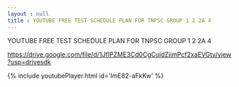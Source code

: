 ```yaml
---
layout : null
title : YOUTUBE FREE TEST SCHEDULE PLAN FOR TNPSC GROUP 1 2 2A 4
---
```


YOUTUBE FREE TEST SCHEDULE PLAN FOR TNPSC GROUP 1 2 2A 4

https://drive.google.com/file/d/1JfIPZME3Cd0CgCuidZiimPcf2xaEVGtv/view?usp=drivesdk



{% include youtubePlayer.html id='ImE82-aFkKw' %}
